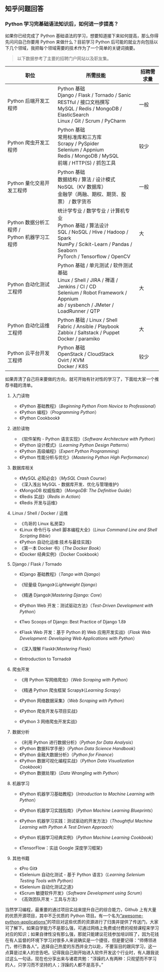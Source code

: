 ## 知乎问题回答

### Python 学习完基础语法知识后，如何进一步提高？

如果你已经完成了 Python 基础语法的学习，想要知道接下来如何提高，那么你得先问问自己你要用 Python 来做什么？目前学习 Python 后可能的就业方向包括以下几个领域，我把每个领域需要的技术作为了一个简单的关键词摘要。

> 以下数据参考了主要的招聘门户网站以及职友集。

| 职位                                             | 所需技能                                                                                                                                                                        | 招聘需求量 |
| ------------------------------------------------ | ------------------------------------------------------------------------------------------------------------------------------------------------------------------------------- | ---------- |
| Python 后端开发工程师                            | Python 基础<br>Django / Flask / Tornado / Sanic<br>RESTful / 接口文档撰写<br>MySQL / Redis / MongoDB / ElasticSearch<br>Linux / Git / Scrum / PyCharm                           | 一般       |
| Python 爬虫开发工程师                            | Python 基础<br>常用标准库和三方库<br>Scrapy / PySpider<br>Selenium / Appnium<br>Redis / MongoDB / MySQL<br>前端 / HTTP(S) / 抓包工具                                            | 较少       |
| Python 量化交易开发工程师                        | Python 基础<br>数据结构 / 算法 / 设计模式<br>NoSQL（KV 数据库）<br>金融学（两融、期权、期货、股票） / 数字货币                                                                  | 一般       |
| Python 数据分析工程师 /<br>Python 机器学习工程师 | 统计学专业 / 数学专业 / 计算机专业<br>Python 基础 / 算法设计<br>SQL / NoSQL / Hive / Hadoop / Spark<br>NumPy / Scikit-Learn / Pandas / Seaborn<br>PyTorch / Tensorflow / OpenCV | 大         |
| Python 自动化测试工程师                          | Python 基础 / 单元测试 / 软件测试基础<br>Linux / Shell / JIRA / 禅道 / Jenkins / CI / CD<br>Selenium / Robot Framework / Appnium<br>ab / sysbench / JMeter / LoadRunner / QTP   | 大         |
| Python 自动化运维工程师                          | Python 基础 / Linux / Shell <br>Fabric / Ansible / Playbook<br>Zabbix / Saltstack / Puppet<br>Docker / paramiko                                                                 | 大         |
| Python 云平台开发工程师                          | Python 基础<br>OpenStack / CloudStack<br>Ovirt / KVM<br>Docker / K8S                                                                                                            | 较少       |

如果弄清了自己将来要做的方向，就可开始有针对性的学习了，下面给大家一个推荐书籍的清单。

1. 入门读物
   - 《Python 基础教程》（_Beginning Python From Novice to Professional_）
   - 《Python 编程》（_Programming Python_）
   - 《Python Cookbook》
2. 进阶读物
   - 《软件架构 - Python 语言实现》（_Software Architecture with Python_）
   - 《Python 设计模式》（_Learning Python Design Patterns_）
   - 《Python 高级编程》（_Expert Python Programming_）
   - 《Python 性能分析与优化》（_Mastering Python High Performance_）
3. 数据库相关
   - 《MySQL 必知必会》（_MySQL Crash Course_）
   - 《深入浅出 MySQL - 数据库开发、优化与管理维护》
   - 《MongoDB 权威指南》（_MongoDB: The Definitive Guide_）
   - 《Redis 实战》（_Redis in Action_）
   - 《Redis 开发与运维》
4. Linux / Shell / Docker / 运维
   - 《鸟哥的 Linux 私房菜》
   - 《Linux 命令行与 shell 脚本编程大全》（_Linux Command Line and Shell Scripting Bible_）
   - 《Python 自动化运维:技术与最佳实践》
   - 《第一本 Docker 书》（_The Docker Book_）
   - 《Docker 经典实例》（Docker Cookbook）
5. Django / Flask / Tornado

   - 《Django 基础教程》（_Tango with Django_）

   - 《轻量级 Django》（_Lightweight Django_）

   - 《精通 Django》（_Mastering Django: Core_）

   - 《Python Web 开发：测试驱动方法》（_Test-Driven Development with Python_）
   - 《Two Scoops of Django: Best Practice of Django 1.8》

   - 《Flask Web 开发：基于 Python 的 Web 应用开发实战》（_Flask Web Development: Developing Web Applications with Python_）

   - 《深入理解 Flask》（_Mastering Flask_）

   - 《Introduction to Tornado》

6. 爬虫开发

   - 《用 Python 写网络爬虫》（_Web Scraping with Python_）

   - 《精通 Python 爬虫框架 Scrapy》（_Learning Scrapy_）

   - 《Python 网络数据采集》（_Web Scraping with Python_）

   - 《Python 爬虫开发与项目实战》

   - 《Python 3 网络爬虫开发实战》

7. 数据分析

   - 《利用 Python 进行数据分析》（_Python for Data Analysis_）
   - 《Python 数据科学手册》（_Python Data Science Handbook_）
   - 《Python 金融大数据分析》（_Python for Finance_）
   - 《Python 数据可视化编程实战》（_Python Data Visualization Cookbook_）
   - 《Python 数据处理》（_Data Wrangling with Python_）

8. 机器学习

   - 《Python 机器学习基础教程》（_Introduction to Machine Learning with Python_）

   - 《Python 机器学习实践指南》（_Python Machine Learning Blueprints_）

   - 《Python 机器学习实践：测试驱动的开发方法》（_Thoughtful Machine Learning with Python A Test Driven Approach_）
   - 《Python 机器学习经典实例》（_Python Machine Learning Cookbook_）
   - 《TensorFlow：实战 Google 深度学习框架》

9. 其他书籍

   - 《Pro Git》
   - 《Selenium 自动化测试 - 基于 Python 语言》（_Learning Selenium Testing Tools with Python_）
   - 《Selenium 自动化测试之道》
   - 《Scrum 敏捷软件开发》（_Software Development using Scrum_）
   - 《高效团队开发 - 工具与方法》

当然学习编程，最重要的通过项目实战来提升自己的综合能力，Github 上有大量的优质开源项目，其中不乏优质的 Python 项目。有一个名为[“awesome-python-applications”](https://github.com/mahmoud/awesome-python-applications)的项目对这些优质的资源进行了归类并提供了传送门，大家可了解下。如果自学能力不是那么强，可通过网络上免费或付费的视频课程来学习对应的知识；如果自律性没有那么强，那就只能建议花钱参加培训班了，因为花钱在有人监督的环境下学习对很多人来说确实是一个捷径，但是要记得：“师傅领进门，修行靠各人”。选择自己热爱的东西并全力以赴，不要盲目的跟风学习，这一点算是过来人的忠告吧。记得我自己刚开始进入软件开发这个行业时，有人跟我说过这么一句话，现在也分享出来与诸君共勉：“浮躁的人有两种：只观望而不学习的人，只学习而不坚持的人；浮躁的人都不是高手。”
